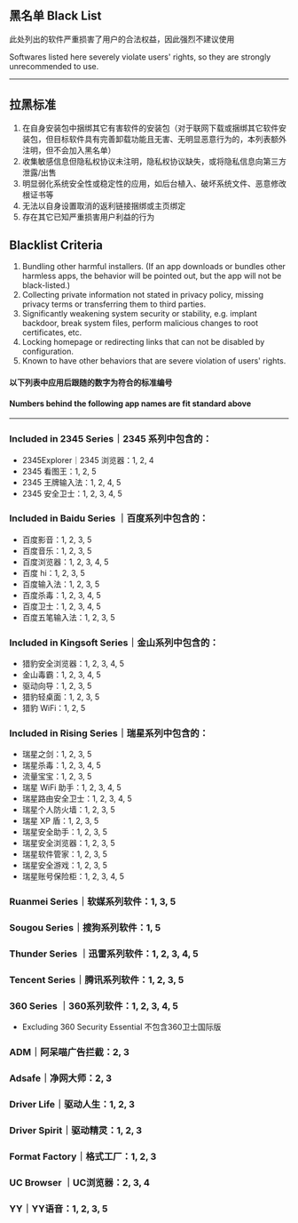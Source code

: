 ## 黑名单   Black List

此处列出的软件严重损害了用户的合法权益，因此强烈不建议使用

Softwares listed here severely violate users' rights, so they are strongly unrecommended to use.

---

## 拉黑标准

1. 在自身安装包中捆绑其它有害软件的安装包（对于联网下载或捆绑其它软件安装包，但目标软件具有完善卸载功能且无害、无明显恶意行为的，本列表额外注明，但不会加入黑名单）
2. 收集敏感信息但隐私权协议未注明，隐私权协议缺失，或将隐私信息向第三方泄露/出售
3. 明显弱化系统安全性或稳定性的应用，如后台植入、破坏系统文件、恶意修改根证书等
4. 无法以自身设置取消的返利链接捆绑或主页绑定
5. 存在其它已知严重损害用户利益的行为

## Blacklist Criteria

1. Bundling other harmful installers. \(If an app downloads or bundles other harmless apps, the behavior will be pointed out, but the app will not be black-listed.\)
2. Collecting private information not stated in privacy policy, missing privacy terms or transferring them to third parties.
3. Significantly weakening system security or stability, e.g. implant backdoor, break system files, perform malicious changes to root certificates, etc.
4. Locking homepage or redirecting links that can not be disabled by configuration.
5. Known to have other behaviors that are severe violation of users' rights.

#### 以下列表中应用后跟随的数字为符合的标准编号

#### Numbers behind the following app names are fit standard above

---

### Included in 2345 Series｜2345 系列中包含的：

* 2345Explorer｜2345 浏览器：1, 2, 4
* 2345 看图王：1, 2, 5
* 2345 王牌输入法：1, 2, 4, 5
* 2345 安全卫士：1, 2, 3, 4, 5

### Included in Baidu Series ｜百度系列中包含的：

* 百度影音：1, 2, 3, 5
* 百度音乐：1, 2, 3, 5
* 百度浏览器：1, 2, 3, 4, 5
* 百度 hi：1, 2, 3, 5
* 百度输入法：1, 2, 3, 5
* 百度杀毒：1, 2, 3, 4, 5
* 百度卫士：1, 2, 3, 4, 5
* 百度五笔输入法：1, 2, 3, 5

### Included in Kingsoft Series｜金山系列中包含的：

* 猎豹安全浏览器：1, 2, 3, 4, 5
* 金山毒霸：1, 2, 3, 4, 5
* 驱动向导：1, 2, 3, 5
* 猎豹轻桌面：1, 2, 3, 5
* 猎豹 WiFi：1, 2, 5

### Included in Rising Series｜瑞星系列中包含的：

* 瑞星之剑：1, 2, 3, 5
* 瑞星杀毒：1, 2, 3, 4, 5
* 流量宝宝：1, 2, 3, 5
* 瑞星 WiFi 助手：1, 2, 3, 4, 5
* 瑞星路由安全卫士：1, 2, 3, 4, 5
* 瑞星个人防火墙：1, 2, 3, 5
* 瑞星 XP 盾：1, 2, 3, 5
* 瑞星安全助手：1, 2, 3, 5
* 瑞星安全浏览器：1, 2, 3, 5
* 瑞星软件管家：1, 2, 3, 5
* 瑞星安全游戏：1, 2, 3, 5
* 瑞星账号保险柜：1, 2, 3, 4, 5

### Ruanmei Series｜软媒系列软件：1, 3, 5

### Sougou Series｜搜狗系列软件：1, 5

### Thunder Series ｜迅雷系列软件：1, 2, 3, 4, 5

### Tencent Series｜腾讯系列软件：1, 2, 3, 5

### 360 Series ｜360系列软件：1, 2, 3, 4, 5

* Excluding 360 Security Essential   不包含360卫士国际版

### ADM｜阿呆喵广告拦截：2, 3

### Adsafe｜净网大师：2, 3

### Driver Life｜驱动人生：1, 2, 3

### Driver Spirit｜驱动精灵：1, 2, 3

### Format Factory｜格式工厂：1, 2, 3

### UC Browser ｜UC浏览器：2, 3, 4

### YY｜YY语音：1, 2, 3, 5
